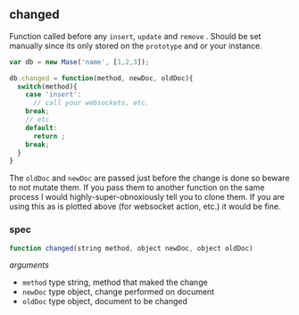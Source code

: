 ## changed

Function called before any `insert`, `update` and `remove` .
Should be set manually since its only stored on the `prototype`
and or your instance.

```js
var db = new Mase('name', [1,2,3]);

db.changed = function(method, newDoc, oldDoc){
  switch(method){
    case 'insert':
      // call your websockets, etc.
    break;
    // etc
    default:
      return ;
    break;
  }
}
```

The `oldDoc` and `newDoc` are passed just before the change is done
 so beware to not mutate them. If you pass them to another function on the
 same process I would highly-super-obnoxiously tell you to clone them.
 If you are using this as is plotted above (for websocket action, etc.)
 it would be fine.

### spec

```js
function changed(string method, object newDoc, object oldDoc)
```

_arguments_
 - `method` type string, method that maked the change
 - `newDoc` type object, change performed on document
 - `oldDoc` type object, document to be changed
